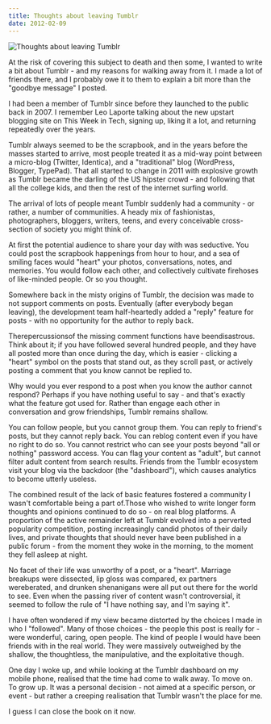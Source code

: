 ```yaml
---
title: Thoughts about leaving Tumblr
date: 2012-02-09
---
```


![Thoughts about leaving Tumblr](https://source.unsplash.com/_nRpqIBM40Q/1600x900)

At the risk of covering this subject to death and then some, I wanted to write a bit about Tumblr - and my reasons for walking away from it. I made a lot of friends there, and I probably owe it to them to explain a bit more than the "goodbye message" I posted.

I had been a member of Tumblr since before they launched to the public back in 2007. I remember Leo Laporte talking about the new upstart blogging site on This Week in Tech, signing up, liking it a lot, and returning repeatedly over the years.

Tumblr always seemed to be the scrapbook, and in the years before the masses started to arrive, most people treated it as a mid-way point between a micro-blog (Twitter, Identica), and a "traditional" blog (WordPress, Blogger, TypePad). That all started to change in 2011 with explosive growth as Tumblr became the darling of the US hipster crowd - and following that all the college kids, and then the rest of the internet surfing world.

The arrival of lots of people meant Tumblr suddenly had a community - or rather, a number of communities. A heady mix of fashionistas, photographers, bloggers, writers, teens, and every conceivable cross-section of society you might think of.

At first the potential audience to share your day with was seductive. You could post the scrapbook happenings from hour to hour, and a sea of smiling faces would "heart" your photos, conversations, notes, and memories. You would follow each other, and collectively cultivate firehoses of like-minded people. Or so you thought.

Somewhere back in the misty origins of Tumblr, the decision was made to not support comments on posts. Eventually (after everybody began leaving), the development team half-heartedly added a "reply" feature for posts - with no opportunity for the author to reply back.

Therepercussionsof the missing comment functions have beendisastrous. Think about it; if you have followed several hundred people, and they have all posted more than once during the day, which is easier - clicking a "heart" symbol on the posts that stand out, as they scroll past, or actively posting a comment that you know cannot be replied to.

Why would you ever respond to a post when you know the author cannot respond? Perhaps if you have nothing useful to say - and that's exactly what the feature got used for. Rather than engage each other in conversation and grow friendships, Tumblr remains shallow.

You can follow people, but you cannot group them. You can reply to friend's posts, but they cannot reply back. You can reblog content even if you have no right to do so. You cannot restrict who can see your posts beyond "all or nothing" password access. You can flag your content as "adult", but cannot filter adult content from search results. Friends from the Tumblr ecosystem visit your blog via the backdoor (the "dashboard"), which causes analytics to become utterly useless.

The combined result of the lack of basic features fostered a community I wasn't comfortable being a part of.Those who wished to write longer form thoughts and opinions continued to do so - on real blog platforms. A proportion of the active remainder left at Tumblr evolved into a perverted popularity competition, posting increasingly candid photos of their daily lives, and private thoughts that should never have been published in a public forum - from the moment they woke in the morning, to the moment they fell asleep at night.

No facet of their life was unworthy of a post, or a "heart". Marriage breakups were dissected, lip gloss was compared, ex partners wereberated, and drunken shenanigans were all put out there for the world to see. Even when the passing river of content wasn't controversial, it seemed to follow the rule of "I have nothing say, and I'm saying it".

I have often wondered if my view became distorted by the choices I made in who I "followed". Many of those choices - the people this post is really for - were wonderful, caring, open people. The kind of people I would have been friends with in the real world. They were massively outweighed by the shallow, the thoughtless, the manipulative, and the exploitative though.

One day I woke up, and while looking at the Tumblr dashboard on my mobile phone, realised that the time had come to walk away. To move on. To grow up. It was a personal decision - not aimed at a specific person, or event - but rather a creeping realisation that Tumblr wasn't the place for me.

I guess I can close the book on it now.